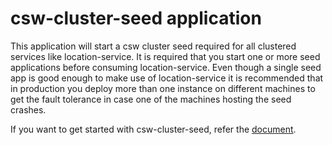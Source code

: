 csw-cluster-seed application
============================

This application will start a csw cluster seed required for all clustered services like
location-service. It is required that you start one or more seed applications before consuming location-service.
Even though a single seed app is good enough to make use of location-service it is recommended that 
in production you deploy more than one instance on different machines to get the fault tolerance in case one of 
the machines hosting the seed crashes.

If you want to get started with csw-cluster-seed, refer the [document](https://tmtsoftware.github.io/csw-prod/apps/cswclusterseed.html).
